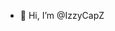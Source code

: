 - 👋 Hi, I’m @IzzyCapZ

<!---
IzzyCapZ/IzzyCapZ is a ✨ special ✨ repository because its `README.md` (this file) appears on your GitHub profile.
You can click the Preview link to take a look at your changes.
--->
